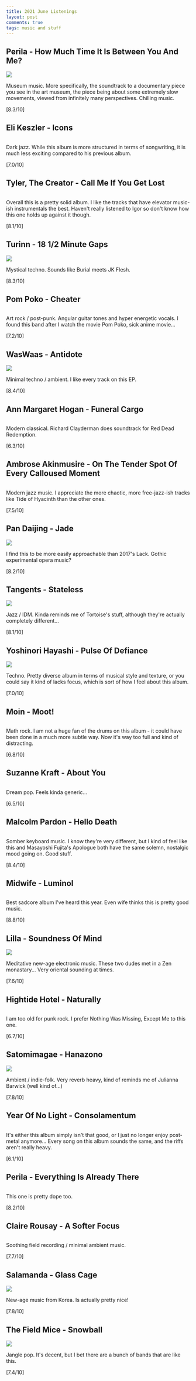 ```yaml
---
title: 2021 June Listenings
layout: post
comments: true
tags: music and stuff
---
```


## Perila - How Much Time It Is Between You And Me?

  ![](https://f4.bcbits.com/img/a3669737048_16.jpg)

  Museum music. More specifically, the soundtrack to a documentary piece you see in the art museum, the piece being about some extremely slow movements, viewed from infinitely many perspectives. Chilling music.

  [8.3/10]

## Eli Keszler - Icons

  ![]()

  Dark jazz. While this album is more structured in terms of songwriting, it is much less exciting compared to his previous album.

  [7.0/10]

## Tyler, The Creator - Call Me If You Get Lost

  ![]()

  Overall this is a pretty solid album. I like the tracks that have elevator music-ish instrumentals the best. Haven't really listened to Igor so don't know how this one holds up against it though.

  [8.1/10]

## Turinn - 18 1/2 Minute Gaps

  ![](https://assets.boomkat.com/spree/products/405698/large/Cover.jpg)

  Mystical techno. Sounds like Burial meets JK Flesh.

  [8.3/10]

## Pom Poko - Cheater

  ![]()

  Art rock / post-punk. Angular guitar tones and hyper energetic vocals. I found this band after I watch the movie Pom Poko, sick anime movie...

  [7.2/10]

## WasWaas - Antidote

  ![](https://f4.bcbits.com/img/a2204443499_10.jpg)

  Minimal techno / ambient. I like every track on this EP.

  [8.4/10]

## Ann Margaret Hogan - Funeral Cargo

  ![]()

  Modern classical. Richard Clayderman does soundtrack for Red Dead Redemption.

  [6.3/10]

## Ambrose Akinmusire - On The Tender Spot Of Every Calloused Moment

  ![]()

  Modern jazz music. I appreciate the more chaotic, more free-jazz-ish tracks like Tide of Hyacinth than the other ones.

  [7.5/10]

## Pan Daijing - Jade

  ![](https://f4.bcbits.com/img/a3732120509_16.jpg)

  I find this to be more easily approachable than 2017's Lack. Gothic experimental opera music?

  [8.2/10]

## Tangents - Stateless

  ![](https://f4.bcbits.com/img/a0223797556_16.jpg)

  Jazz / IDM. Kinda reminds me of Tortoise's stuff, although they're actually completely different...

  [8.1/10]

## Yoshinori Hayashi - Pulse Of Defiance

  ![](https://f4.bcbits.com/img/a2335361099_16.jpg)

  Techno. Pretty diverse album in terms of musical style and texture, or you could say it kind of lacks focus, which is sort of how I feel about this album.

  [7.0/10]

## Moin - Moot!

  ![]()

  Math rock. I am not a huge fan of the drums on this album - it could have been done in a much more subtle way. Now it's way too full and kind of distracting.

  [6.8/10]

## Suzanne Kraft - About You

  ![]()

  Dream pop. Feels kinda generic...

  [6.5/10]

## Malcolm Pardon - Hello Death

  ![]()

  Somber keyboard music. I know they're very different, but I kind of feel like this and Masayoshi Fujita's Apologue both have the same solemn, nostalgic mood going on. Good stuff.

  [8.4/10]

## Midwife - Luminol

  ![]()

  Best sadcore album I've heard this year. Even wife thinks this is pretty good music.

  [8.8/10]

## Lilla - Soundness Of Mind

  ![](https://f4.bcbits.com/img/a1792213513_16.jpg)

  Meditative new-age electronic music. These two dudes met in a Zen monastary... Very oriental sounding at times.

  [7.6/10]

## Hightide Hotel - Naturally

  ![]()

  I am too old for punk rock. I prefer Nothing Was Missing, Except Me to this one.

  [6.7/10]

## Satomimagae - Hanazono

  ![](https://f4.bcbits.com/img/a3270919930_16.jpg)

  Ambient / indie-folk. Very reverb heavy, kind of reminds me of Julianna Barwick (well kind of...)

  [7.8/10]

## Year Of No Light - Consolamentum

  ![]()

  It's either this album simply isn't that good, or I just no longer enjoy post-metal anymore... Every song on this album sounds the same, and the riffs aren't really heavy.

  [6.1/10]

## Perila - Everything Is Already There

  ![]()

  This one is pretty dope too.

  [8.2/10]

## Claire Rousay - A Softer Focus

  ![]()

  Soothing field recording / minimal ambient music.

  [7.7/10]

## Salamanda - Glass Cage

  ![](https://f4.bcbits.com/img/a1294252377_16.jpg)

  New-age music from Korea. Is actually pretty nice!

  [7.8/10]

## The Field Mice - Snowball

  ![](https://f4.bcbits.com/img/a1080826840_16.jpg)

  Jangle pop. It's decent, but I bet there are a bunch of bands that are like this.

  [7.4/10]
